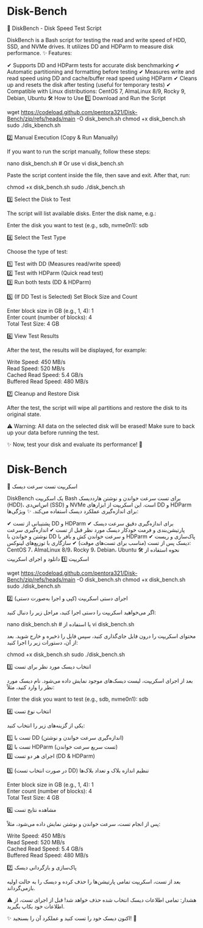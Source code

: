 # Disk-Bench
🚀 DiskBench - Disk Speed Test Script

DiskBench is a Bash script for testing the read and write speed of HDD, SSD, and NVMe drives. It utilizes DD and HDParm to measure disk performance.
✨ Features:

✔ Supports DD and HDParm tests for accurate disk benchmarking
✔ Automatic partitioning and formatting before testing
✔ Measures write and read speed using DD and cache/buffer read speed using HDParm
✔ Cleans up and resets the disk after testing (useful for temporary tests)
✔ Compatible with Linux distributions: CentOS 7, AlmaLinux 8/9, Rocky 9, Debian, Ubuntu
🛠 How to Use
1️⃣ Download and Run the Script

wget https://codeload.github.com/pentora321/Disk-Bench/zip/refs/heads/main -O disk_bench.sh
chmod +x disk_bench.sh
sudo ./dis_kbench.sh

2️⃣ Manual Execution (Copy & Run Manually)

If you want to run the script manually, follow these steps:

nano disk_bench.sh  # Or use vi disk_bench.sh

Paste the script content inside the file, then save and exit. After that, run:

chmod +x disk_bench.sh
sudo ./disk_bench.sh

3️⃣ Select the Disk to Test

The script will list available disks. Enter the disk name, e.g.:

Enter the disk you want to test (e.g., sdb, nvme0n1): sdb

4️⃣ Select the Test Type

Choose the type of test:

1️⃣  Test with DD (Measures read/write speed)  
2️⃣  Test with HDParm (Quick read test)  
3️⃣  Run both tests (DD & HDParm)  

5️⃣ (If DD Test is Selected) Set Block Size and Count

Enter block size in GB (e.g., 1, 4): 1  
Enter count (number of blocks): 4  
Total Test Size: 4 GB

6️⃣ View Test Results

After the test, the results will be displayed, for example:

Write Speed: 450 MB/s  
Read Speed: 520 MB/s  
Cached Read Speed: 5.4 GB/s  
Buffered Read Speed: 480 MB/s  

7️⃣ Cleanup and Restore Disk

After the test, the script will wipe all partitions and restore the disk to its original state.

⚠ Warning: All data on the selected disk will be erased! Make sure to back up your data before running the test.

✨ Now, test your disk and evaluate its performance! 🚀

# Disk-Bench
🚀  اسکریپت تست سرعت دیسک

DiskBench یک اسکریپت Bash برای تست سرعت خواندن و نوشتن هارددیسک (HDD)، اس‌اس‌دی (SSD) و NVMe است. این اسکریپت از ابزارهای DD و HDParm برای اندازه‌گیری عملکرد دیسک استفاده می‌کند.
✨ ویژگی‌ها:

✔ پشتیبانی از تست DD و HDParm برای اندازه‌گیری دقیق سرعت دیسک
✔ پارتیشن‌بندی و فرمت خودکار دیسک مورد نظر قبل از تست
✔ اندازه‌گیری سرعت نوشتن و خواندن با DD و سرعت خواندن کش و بافر با HDParm
✔ پاک‌سازی و ریست دیسک پس از تست (مناسب برای تست‌های موقت)
✔ سازگاری با توزیع‌های لینوکس: CentOS 7، AlmaLinux 8/9، Rocky 9، Debian، Ubuntu
🛠 نحوه استفاده از اسکریپت
1️⃣ دانلود و اجرای اسکریپت

wget https://codeload.github.com/pentora321/Disk-Bench/zip/refs/heads/main -O disk_bench.sh
chmod +x disk_bench.sh
sudo ./disk_bench.sh

2️⃣ اجرای دستی اسکریپت (کپی و اجرا به‌صورت دستی)

اگر می‌خواهید اسکریپت را دستی اجرا کنید، مراحل زیر را دنبال کنید:

nano disk_bench.sh  # یا استفاده از vi disk_bench.sh

محتوای اسکریپت را درون فایل جای‌گذاری کنید، سپس فایل را ذخیره و خارج شوید. بعد از آن، دستورات زیر را اجرا کنید:

chmod +x disk_bench.sh
sudo ./disk_bench.sh

3️⃣ انتخاب دیسک مورد نظر برای تست

بعد از اجرای اسکریپت، لیست دیسک‌های موجود نمایش داده می‌شود. نام دیسک مورد نظر را وارد کنید، مثلاً:

Enter the disk you want to test (e.g., sdb, nvme0n1): sdb

4️⃣ انتخاب نوع تست

یکی از گزینه‌های زیر را انتخاب کنید:

1️⃣  تست با DD (اندازه‌گیری سرعت خواندن و نوشتن)  
2️⃣  تست با HDParm (تست سریع سرعت خواندن)  
3️⃣  اجرای هر دو تست (DD & HDParm)  

5️⃣ (در صورت انتخاب تست DD) تنظیم اندازه بلاک و تعداد بلاک‌ها

Enter block size in GB (e.g., 1, 4): 1  
Enter count (number of blocks): 4  
Total Test Size: 4 GB

6️⃣ مشاهده نتایج تست

پس از انجام تست، سرعت خواندن و نوشتن نمایش داده می‌شود، مثلاً:

Write Speed: 450 MB/s  
Read Speed: 520 MB/s  
Cached Read Speed: 5.4 GB/s  
Buffered Read Speed: 480 MB/s  

7️⃣ پاک‌سازی و بازگردانی دیسک

بعد از تست، اسکریپت تمامی پارتیشن‌ها را حذف کرده و دیسک را به حالت اولیه بازمی‌گرداند.

⚠ هشدار: تمامی اطلاعات دیسک انتخاب شده حذف خواهد شد! قبل از اجرای تست، از اطلاعات خود بکاپ بگیرید.

✨ اکنون دیسک خود را تست کنید و عملکرد آن را بسنجید! 🚀
